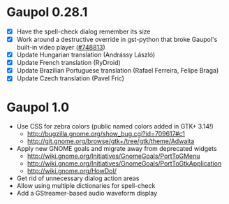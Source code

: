 Gaupol 0.28.1
=============

 * [X] Have the spell-check dialog remember its size
 * [X] Work around a destructive override in gst-python that broke
       Gaupol's built-in video player ([#748813][])
 * [X] Update Hungarian translation (Andrássy László)
 * [X] Update French translation (RyDroid)
 * [X] Update Brazilian Portuguese translation (Rafael Ferreira, Felipe Braga)
 * [X] Update Czech translation (Pavel Fric)

 [#748813]: http://bugzilla.gnome.org/show_bug.cgi?id=748813

Gaupol 1.0
==========

 * Use CSS for zebra colors (public named colors added in GTK+ 3.14!)
     * http://bugzilla.gnome.org/show_bug.cgi?id=709617#c1
     * http://git.gnome.org/browse/gtk+/tree/gtk/theme/Adwaita
 * Apply new GNOME goals and migrate away from deprecated widgets
   - http://wiki.gnome.org/Initiatives/GnomeGoals/PortToGMenu
   - http://wiki.gnome.org/Initiatives/GnomeGoals/PortToGtkApplication
   - http://wiki.gnome.org/HowDoI/
 * Get rid of unnecessary dialog action areas
 * Allow using multiple dictionaries for spell-check
 * Add a GStreamer-based audio waveform display

